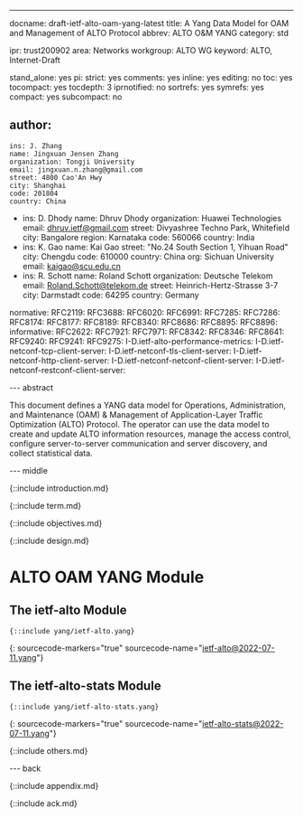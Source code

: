 ---
docname: draft-ietf-alto-oam-yang-latest
title: A Yang Data Model for OAM and Management of ALTO Protocol
abbrev: ALTO O&M YANG
category: std

ipr: trust200902
area: Networks
workgroup: ALTO WG
keyword: ALTO, Internet-Draft

stand_alone: yes
pi:
  strict: yes
  comments: yes
  inline: yes
  editing: no
  toc: yes
  tocompact: yes
  tocdepth: 3
  iprnotified: no
  sortrefs: yes
  symrefs: yes
  compact: yes
  subcompact: no

author:
 -
    ins: J. Zhang
    name: Jingxuan Jensen Zhang
    organization: Tongji University
    email: jingxuan.n.zhang@gmail.com
    street: 4800 Cao'An Hwy
    city: Shanghai
    code: 201804
    country: China
 -
    ins: D. Dhody
    name: Dhruv Dhody
    organization: Huawei Technologies
    email: dhruv.ietf@gmail.com
    street: Divyashree Techno Park, Whitefield
    city: Bangalore
    region: Karnataka
    code: 560066
    country: India
 -
    ins: K. Gao
    name: Kai Gao
    street: "No.24 South Section 1, Yihuan Road"
    city: Chengdu
    code: 610000
    country: China
    org: Sichuan University
    email: kaigao@scu.edu.cn
 -
    ins: R. Schott
    name: Roland Schott
    organization: Deutsche Telekom
    email: Roland.Schott@telekom.de
    street: Heinrich-Hertz-Strasse 3-7
    city: Darmstadt
    code: 64295
    country: Germany

normative:
  RFC2119:
  RFC3688:
  RFC6020:
  RFC6991:
  RFC7285:
  RFC7286:
  RFC8174:
  RFC8177:
  RFC8189:
  RFC8340:
  RFC8686:
  RFC8895:
  RFC8896:
informative:
  RFC2622:
  RFC7921:
  RFC7971:
  RFC8342:
  RFC8346:
  RFC8641:
  RFC9240:
  RFC9241:
  RFC9275:
  I-D.ietf-alto-performance-metrics:
  I-D.ietf-netconf-tcp-client-server:
  I-D.ietf-netconf-tls-client-server:
  I-D.ietf-netconf-http-client-server:
  I-D.ietf-netconf-netconf-client-server:
  I-D.ietf-netconf-restconf-client-server:

--- abstract

This document defines a YANG data model for Operations, Administration,
and Maintenance (OAM) & Management of Application-Layer Traffic Optimization
(ALTO) Protocol. The operator can use the data model to create and update ALTO
information resources, manage the access control, configure server-to-server
communication and server discovery, and collect statistical data.

--- middle

{::include introduction.md}

{::include term.md}

{::include objectives.md}

{::include design.md}

<!--
Note: current kramdown-rfc tool does not support recursive inclusion.
Simply put the YANG module section here and wait for a future update.
See details: https://github.com/cabo/kramdown-rfc/issues/106
-->

# ALTO OAM YANG Module

## The ietf-alto Module

~~~ yang
{::include yang/ietf-alto.yang}
~~~
{: sourcecode-markers="true" sourcecode-name="ietf-alto@2022-07-11.yang"}

## The ietf-alto-stats Module

~~~ yang
{::include yang/ietf-alto-stats.yang}
~~~
{: sourcecode-markers="true" sourcecode-name="ietf-alto-stats@2022-07-11.yang"}

{::include others.md}

--- back

{::include appendix.md}

{::include ack.md}
